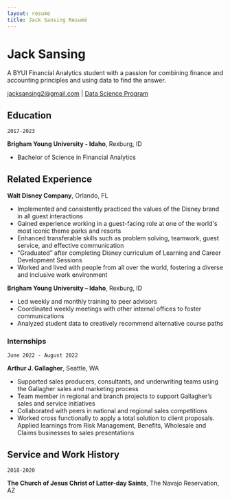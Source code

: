 ```yaml
---
layout: resume
title: Jack Sansing Resumé
---
```

# Jack Sansing
A BYUI Financial Analytics student with a passion for combining finance and accounting principles and using data to find the answer.

<div id="webaddress">
<a href="jacksansing2@gmail.com">jacksansing2@gmail.com</a>
| <a href="https://byuidatascience.github.io/development.html">Data Science Program</a>
</div>




## Education

`2017-2023
`

__Brigham Young University - Idaho__, Rexburg, ID

- Bachelor of Science in Financial Analytics

## Related Experience

__Walt Disney Company__, Orlando, FL

- Implemented and consistently practiced the values of the Disney brand in all guest interactions 
- Gained experience working in a guest-facing role at one of the world's most iconic theme parks and resorts
- Enhanced transferable skills such as problem solving, teamwork, guest service, and effective communication
- “Graduated” after completing Disney curriculum of Learning and Career Development Sessions 
- Worked and lived with people from all over the world, fostering a diverse and inclusive work environment

__Brigham Young University – Idaho__, Rexburg, ID

- Led weekly and monthly training to peer advisors 
- Coordinated weekly meetings with other internal offices to foster communications
- Analyzed student data to creatively recommend alternative course paths



### Internships

`June 2022 - August 2022
`

__Arthur J. Gallagher__, Seattle, WA

- Supported sales producers, consultants, and underwriting teams using the Gallagher sales and marketing process
- Team member in regional and branch projects to support Gallagher’s sales and service initiatives 
- Collaborated with peers in national and regional sales competitions 
- Worked cross functionally to apply a total solution to client proposals. Applied learnings from Risk Management, Benefits, Wholesale and Claims businesses to sales presentations


## Service and Work History

`2018-2020
`

__The Church of Jesus Christ of Latter-day Saints__, The Navajo Reservation, AZ


<!-- ### Footer

Last updated: March 2023 -->


